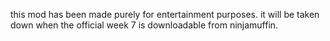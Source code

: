 this mod has been made purely for entertainment purposes. it will be taken down when the official week 7 is downloadable from ninjamuffin.
